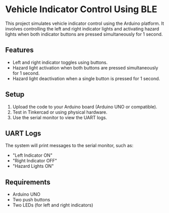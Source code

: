 # Vehicle Indicator Control Using BLE

This project simulates vehicle indicator control using the Arduino platform. It involves controlling the left and right indicator lights and activating hazard lights when both indicator buttons are pressed simultaneously for 1 second.

## Features
- Left and right indicator toggles using buttons.
- Hazard light activation when both buttons are pressed simultaneously for 1 second.
- Hazard light deactivation when a single button is pressed for 1 second.

## Setup
1. Upload the code to your Arduino board (Arduino UNO or compatible).
2. Test in Tinkercad or using physical hardware.
3. Use the serial monitor to view the UART logs.

## UART Logs
The system will print messages to the serial monitor, such as:
- "Left Indicator ON"
- "Right Indicator OFF"
- "Hazard Lights ON"

## Requirements
- Arduino UNO
- Two push buttons
- Two LEDs (for left and right indicators)
